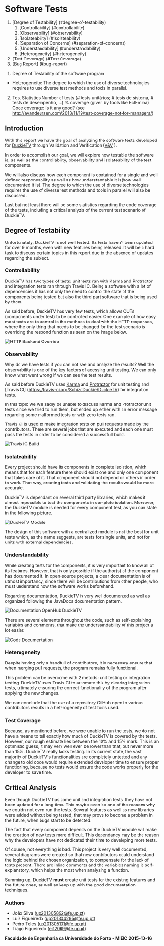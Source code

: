 # Software Tests
1. [Degree of Testability] (#degree-of-testability)
     1. [Controllability] (#controllability)
     2. [Observability] (#observability)
     3. [Isolateability] (#isolateability)
     4. [Separation of Concerns] (#separation-of-concerns)
     5. [Understandability] (#understandability)
     6. [Heterogeneity] (#heterogeneity)
2. [Test Coverage] (#Test Coverage)
3. [Bug Report] (#bug-report)

1) Degree of Testability of the software program
- Heterogeneity: The degree to which the use of diverse technologies requires to use diverse test methods and tools in parallel.

2) Test Statistics
     Number of tests (# tests unitários; # tests de sistema, # tests de desempenho, ...)
     % coverage (given by tools like EclEmma)
     Code coverage: is it any good? (see http://avandeursen.com/2013/11/19/test-coverage-not-for-managers/)

## Introduction

With this report we have the goal of analyzing the software tests developed for [DuckieTV](https://schizoduckie.github.io/DuckieTV/) through Validation and Verification ([V&V](https://en.wikipedia.org/wiki/Verification_and_validation) ).

In order to accomplish our goal, we will explore how testable the software is, as well as the controllability, observability and isolateability of the test components.

We will also discuss how each component is contained for a single and well defined responsability as well as how understandable it is(how well documented it is). The degree to which the use of diverse technologies requires the use of diverse test methods and tools in parallel will also be discussed.

Last but not least there will be some statistics regarding the code coverage of the tests, including a critical analyzis of the current test scenario of DuckieTV.

## Degree of Testability

Unfortunately, DuckieTV is not well tested. Its tests haven't been updated for over 9 months, even with new features being released. It will be a hard task to discuss certain topics in this report due to the absence of updates regarding the subject.

### Controllability

DuckieTV has two types of tests: unit tests ran with Karma and Protractor and integration tests ran through Travis IC. Being a software with a lot of dependencies it has not only the need to control the state of the components being tested but also the third part software that is being used by them.

As said before, DuckieTV has very few tests, which allows CUTs (components under test) to be controlled easier. One example of how easy most tests are to control is the methods to deal with the HTTP responses, where the only thing that needs to be changed for the test scenario is overriding the respond function as seen on the image below.

![HTTP Backend Override](http://i.imgur.com/277gDP3.png)

### Observability

Why do we have tests if you can not see and analyze the results?
Well the observability is one of the key factors of acessing unit testing. We can only know what went wrong if we can see the test results.

As said before DuckieTV uses [Karma](http://karma-runner.github.io/0.13/index.html) and [Protractor](https://angular.github.io/protractor/#/) for unit testing and [Travis CI] (https://travis-ci.org/SchizoDuckie/DuckieTV) for integration tests.

In this topic we will sadly be unable to discuss Karma and Protractor unit tests since we tried to run them, but ended up either with an error message regarding some malformed tests or with zero tests ran.

Travis CI is used to make integration tests on pull requests made by the contributors. There are several jobs that are executed and each one must pass the tests in order to be considered a successfull build.

![Travis IC Build](http://i.imgur.com/IuPMFS3.png)

### Isolateability

Every project should have its components in complete isolation, which means that for each feature there should exist one and only one component that takes care of it. That component should not depend on others in order to work. That way, creating tests and validating the results would be more accurate.

DuckieTV is dependant on several third party libraries, which makes it almost impossible to test the components in complete isolation. Moreover, the DuckieTV module is needed for every component test, as you can state in the following picture.

![DuckieTV Module](http://i.imgur.com/Z6JROgm.png)

The design of this software with a centralized module is not the best for unit tests which, as the name suggests, are tests for single units, and not for units with external dependencies.

### Understandability

While creating tests for the components, it is very important to know all of its features. However, that is only possible if the author(s) of the component has documented it. In open-source projects, a clear documentation is of utmost importancy, since there will be contributions from other people, who must understand how the software works beforehand.

Regarding documentation, DuckieTV is very well documented as well as organized following the JavaDocs documentation pattern.

![Documentation OpenHub DuckieTV](http://i.imgur.com/ApGV6oM.png)

There are several elements throughout the code, such as self-explaining variables and comments, that make the understandability of this project a lot easier.

![Code Documentation](http://i.imgur.com/ZmP6bPl.png)

### Heterogeneity

Despite having only a handfull of contributors, it is necessary ensure that when merging pull requests, the program remains fully functional.

This problem can be overcome with 2 metods: unit testing or integration testing. DuckieTV uses Travis CI to automate this by clearing integration tests, ultimately ensuring the correct functionality of the program after applying the new changes.

We can conclude that the use of a repository GitHub open to various contributors results in a heterogeneity of test tools used.


### Test Coverage

Because, as mentioned before, we were unable to run the tests, we do not have a means to tell exactly how much of DuckieTV is covered by the tests. However, our rough estimate lies between the 10% and 15% mark. This is an optimistic guess, it may very well even be lower than that, but never more than 15%. DuckieTV really lacks testing. In its current state, the vast majority of DuckieTV's functionalities are completely untested and any change to old code would require extended developer time to ensure proper functioning, because no tests would ensure the code works properly for the developer to save time.

## Critical Analysis

Even though DuckieTV has some unit and integration tests, they have not been updated for a long time. This maybe even be one of the reasons why we couldn not even run the tests. Several features as well as new libraries were added without being tested, that may prove to become a problem in the future, when bugs start to be detected.

The fact that every component depends on the DuckieTV module will make the creation of new tests more difficult. This dependancy may be the reason why the developers have not dedicated their time to developing more tests.

Of course, not everything is bad. This project is very well documented, several diagrams were created so that new contributors could understand the logic behind the chosen organization, to compensate for the lack of tests present.
There are inline comments and the variables naming is self-explanatory, which helps the most when analysing a function.

Summing up, DuckieTV **must** create unit tests for the existing features and the future ones, as well as keep up with the good documentation techniques.

### Authors
* João Silva ([up201305892@fe.up.pt](mailto:up201305892@fe.up.pt))
* Luís Figueiredo ([up201304295@fe.up.pt](mailto:up201304295@fe.up.pt))
* Pedro Teles ([up201305101@fe.up.pt](mailto:up201305101@fe.up.pt))
* Tiago Figueiredo ([ei12069@fe.up.pt](mailto:ei12069@fe.up.pt))

**Faculdade de Engenharia da Universidade do Porto - MIEIC**
**2015-10-16**

